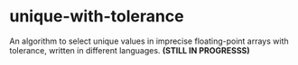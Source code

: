 # unique-with-tolerance
An algorithm to select unique values in imprecise floating-point arrays with tolerance, written in different languages. __(STILL IN PROGRESSS)__
